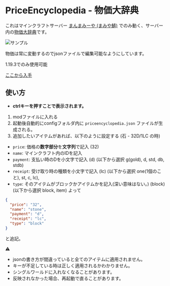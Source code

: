 # PriceEncyclopedia - 物価大辞典

これはマインクラフトサーバー [まんまみーや (まみや鯖)](https://minecraft.jp/servers/play.manmamiya.work:14400)
でのみ動く、サーバー内の[物価大辞典](http://wiki.manmamiya.work/d/%ca%aa%b2%c1%c2%e7%c1%b4%bd%b8)です。

![サンプル](https://gyazo.com/3a05de234f7ad1247cf7ce9ffc2d11c3.png)

物価は常に変動するのでjsonファイルで編集可能なようにしています。

1.19.3でのみ使用可能

[ここから入手](https://github.com/peco2282/PriceEncyclopedia/releases)

## 使い方

- **ctrlキーを押すことで表示されます。**

1. modファイルに入れる
2. 起動後自動的にconfigフォルダ内に `priceencyclopedia.json` ファイルが生成される。
3. 追加したいアイテムがあれば、以下のように設定する (石 - 32D/1LC の時)

- `price`: 価格の**数字部分**を**文字列**で記入 (32)
- `name`: マインクラフト内のIDを記入
- `payment`: 支払い時のDを小文字で記入 (d) (以下から選択 g(gold), d, std, db, stdb)
- `receipt`: 受け取り時の種類を小文字で記入 (lc) (以下から選択 one(1個のこと), st, c, lc),
- `type`: そのアイテムがブロックかアイテムかを記入(深い意味はない。) (block) (以下から選択 block, item)
  よって

```json
{
  "price": "32",
  "name": "stone",
  "payment": "d",
  "receipt": "lc",
  "type": "block"
}
```
と追記。

:warning:

- jsonの書き方が間違っていると全てのアイテムに適用されません。
- キーが不足している時は正しく適用されるかわかりません。
- シングルワールドに入れなくなることがあります。
- 反映されなかった場合、再起動で直ることがあります。
